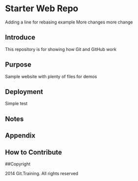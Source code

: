 # Starter Web Repo

Adding a line for rebasing example
More changes
more change

## Introduce

This repository is for showing how Git and GitHub work

## Purpose

Sample website with plenty of files for demos

## Deployment
Simple test

## Notes

## Appendix


## How to Contribute

##Copyright

2014 Git.Training. All rights reserved